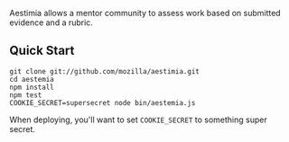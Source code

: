 Aestimia allows a mentor community to assess work based on submitted
evidence and a rubric.

## Quick Start

    git clone git://github.com/mozilla/aestimia.git
    cd aestemia
    npm install
    npm test
    COOKIE_SECRET=supersecret node bin/aestemia.js

When deploying, you'll want to set `COOKIE_SECRET` to something super
secret.
